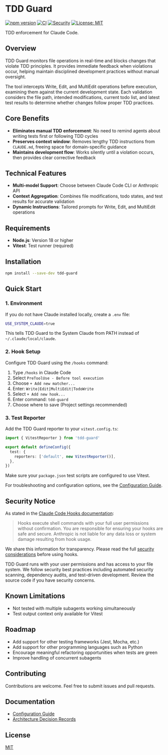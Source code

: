 # TDD Guard

[![npm version](https://badge.fury.io/js/tdd-guard.svg)](https://www.npmjs.com/package/tdd-guard)
[![CI](https://github.com/nizos/tdd-guard/actions/workflows/ci.yml/badge.svg)](https://github.com/nizos/tdd-guard/actions/workflows/ci.yml)
[![Security](https://github.com/nizos/tdd-guard/actions/workflows/security.yml/badge.svg)](https://github.com/nizos/tdd-guard/actions/workflows/security.yml)
[![License: MIT](https://img.shields.io/badge/License-MIT-blue.svg)](LICENSE)

TDD enforcement for Claude Code.

## Overview

TDD Guard monitors file operations in real-time and blocks changes that violate TDD principles. It provides immediate feedback when violations occur, helping maintain disciplined development practices without manual oversight.

The tool intercepts Write, Edit, and MultiEdit operations before execution, examining them against the current development state. Each validation considers the file path, intended modifications, current todo list, and latest test results to determine whether changes follow proper TDD practices.

## Core Benefits

- **Eliminates manual TDD enforcement**: No need to remind agents about writing tests first or following TDD cycles
- **Preserves context window**: Removes lengthy TDD instructions from `CLAUDE.md`, freeing space for domain-specific guidance
- **Maintains development flow**: Works silently until a violation occurs, then provides clear corrective feedback

## Technical Features

- **Multi-model Support**: Choose between Claude Code CLI or Anthropic API
- **Context Aggregation**: Combines file modifications, todo states, and test results for accurate validation
- **Dynamic Instructions**: Tailored prompts for Write, Edit, and MultiEdit operations

## Requirements

- **Node.js**: Version 18 or higher
- **Vitest**: Test runner (required)

## Installation

```bash
npm install --save-dev tdd-guard
```

## Quick Start

### 1. Environment

If you do not have Claude installed locally, create a `.env` file:

```bash
USE_SYSTEM_CLAUDE=true
```

This tells TDD Guard to the System Claude from PATH instead of `~/.claude/local/claude`.

### 2. Hook Setup

Configure TDD Guard using the `/hooks` command:

1. Type `/hooks` in Claude Code
2. Select `PreToolUse - Before tool execution`
3. Choose `+ Add new matcher...`
4. Enter: `Write|Edit|MultiEdit|TodoWrite`
5. Select `+ Add new hook...`
6. Enter command: `tdd-guard`
7. Choose where to save (Project settings recommended)

### 3. Test Reporter

Add the TDD Guard reporter to your `vitest.config.ts`:

```typescript
import { VitestReporter } from 'tdd-guard'

export default defineConfig({
  test: {
    reporters: ['default', new VitestReporter()],
  },
})
```

Make sure your `package.json` test scripts are configured to use Vitest.

For troubleshooting and configuration options, see the [Configuration Guide](docs/CONFIGURATION.md).

## Security Notice

As stated in the [Claude Code Hooks documentation](https://docs.anthropic.com/en/docs/claude-code/hooks#security-considerations):

> Hooks execute shell commands with your full user permissions without confirmation. You are responsible for ensuring your hooks are safe and secure. Anthropic is not liable for any data loss or system damage resulting from hook usage.

We share this information for transparency. Please read the full [security considerations](https://docs.anthropic.com/en/docs/claude-code/hooks#security-considerations) before using hooks.

TDD Guard runs with your user permissions and has access to your file system. We follow security best practices including automated security scanning, dependency audits, and test-driven development. Review the source code if you have security concerns.

## Known Limitations

- Not tested with multiple subagents working simultaneously
- Test output context only available for Vitest

## Roadmap

- Add support for other testing frameworks (Jest, Mocha, etc.)
- Add support for other programming languages such as Python
- Encourage meaningful refactoring opportunities when tests are green
- Improve handling of concurrent subagents

## Contributing

Contributions are welcome. Feel free to submit issues and pull requests.

## Documentation

- [Configuration Guide](docs/CONFIGURATION.md)
- [Architecture Decision Records](docs/adr/)

## License

[MIT](LICENSE)
